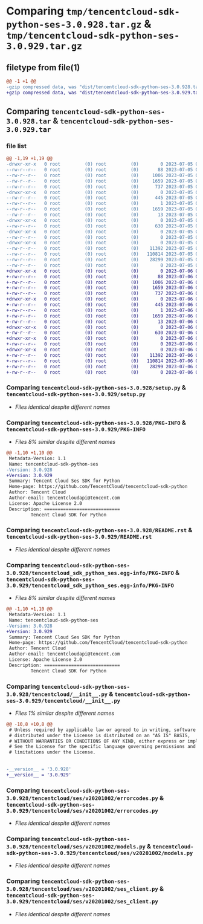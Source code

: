 # Comparing `tmp/tencentcloud-sdk-python-ses-3.0.928.tar.gz` & `tmp/tencentcloud-sdk-python-ses-3.0.929.tar.gz`

## filetype from file(1)

```diff
@@ -1 +1 @@
-gzip compressed data, was "dist/tencentcloud-sdk-python-ses-3.0.928.tar", last modified: Wed Jul  5 00:32:04 2023, max compression
+gzip compressed data, was "dist/tencentcloud-sdk-python-ses-3.0.929.tar", last modified: Thu Jul  6 00:32:54 2023, max compression
```

## Comparing `tencentcloud-sdk-python-ses-3.0.928.tar` & `tencentcloud-sdk-python-ses-3.0.929.tar`

### file list

```diff
@@ -1,19 +1,19 @@
-drwxr-xr-x   0 root         (0) root         (0)        0 2023-07-05 00:32:04.000000 tencentcloud-sdk-python-ses-3.0.928/
--rw-r--r--   0 root         (0) root         (0)       88 2023-07-05 00:32:04.000000 tencentcloud-sdk-python-ses-3.0.928/setup.cfg
--rw-r--r--   0 root         (0) root         (0)     1006 2023-07-05 00:32:04.000000 tencentcloud-sdk-python-ses-3.0.928/setup.py
--rw-r--r--   0 root         (0) root         (0)     1659 2023-07-05 00:32:04.000000 tencentcloud-sdk-python-ses-3.0.928/PKG-INFO
--rw-r--r--   0 root         (0) root         (0)      737 2023-07-05 00:32:04.000000 tencentcloud-sdk-python-ses-3.0.928/README.rst
-drwxr-xr-x   0 root         (0) root         (0)        0 2023-07-05 00:32:04.000000 tencentcloud-sdk-python-ses-3.0.928/tencentcloud_sdk_python_ses.egg-info/
--rw-r--r--   0 root         (0) root         (0)      445 2023-07-05 00:32:04.000000 tencentcloud-sdk-python-ses-3.0.928/tencentcloud_sdk_python_ses.egg-info/SOURCES.txt
--rw-r--r--   0 root         (0) root         (0)        1 2023-07-05 00:32:04.000000 tencentcloud-sdk-python-ses-3.0.928/tencentcloud_sdk_python_ses.egg-info/dependency_links.txt
--rw-r--r--   0 root         (0) root         (0)     1659 2023-07-05 00:32:04.000000 tencentcloud-sdk-python-ses-3.0.928/tencentcloud_sdk_python_ses.egg-info/PKG-INFO
--rw-r--r--   0 root         (0) root         (0)       13 2023-07-05 00:32:04.000000 tencentcloud-sdk-python-ses-3.0.928/tencentcloud_sdk_python_ses.egg-info/top_level.txt
-drwxr-xr-x   0 root         (0) root         (0)        0 2023-07-05 00:32:04.000000 tencentcloud-sdk-python-ses-3.0.928/tencentcloud/
--rw-r--r--   0 root         (0) root         (0)      630 2023-07-05 00:32:04.000000 tencentcloud-sdk-python-ses-3.0.928/tencentcloud/__init__.py
-drwxr-xr-x   0 root         (0) root         (0)        0 2023-07-05 00:32:04.000000 tencentcloud-sdk-python-ses-3.0.928/tencentcloud/ses/
--rw-r--r--   0 root         (0) root         (0)        0 2023-07-05 00:32:04.000000 tencentcloud-sdk-python-ses-3.0.928/tencentcloud/ses/__init__.py
-drwxr-xr-x   0 root         (0) root         (0)        0 2023-07-05 00:32:04.000000 tencentcloud-sdk-python-ses-3.0.928/tencentcloud/ses/v20201002/
--rw-r--r--   0 root         (0) root         (0)    11392 2023-07-05 00:32:04.000000 tencentcloud-sdk-python-ses-3.0.928/tencentcloud/ses/v20201002/errorcodes.py
--rw-r--r--   0 root         (0) root         (0)   110814 2023-07-05 00:32:04.000000 tencentcloud-sdk-python-ses-3.0.928/tencentcloud/ses/v20201002/models.py
--rw-r--r--   0 root         (0) root         (0)    28299 2023-07-05 00:32:04.000000 tencentcloud-sdk-python-ses-3.0.928/tencentcloud/ses/v20201002/ses_client.py
--rw-r--r--   0 root         (0) root         (0)        0 2023-07-05 00:32:04.000000 tencentcloud-sdk-python-ses-3.0.928/tencentcloud/ses/v20201002/__init__.py
+drwxr-xr-x   0 root         (0) root         (0)        0 2023-07-06 00:32:53.000000 tencentcloud-sdk-python-ses-3.0.929/
+-rw-r--r--   0 root         (0) root         (0)       88 2023-07-06 00:32:53.000000 tencentcloud-sdk-python-ses-3.0.929/setup.cfg
+-rw-r--r--   0 root         (0) root         (0)     1006 2023-07-06 00:32:53.000000 tencentcloud-sdk-python-ses-3.0.929/setup.py
+-rw-r--r--   0 root         (0) root         (0)     1659 2023-07-06 00:32:53.000000 tencentcloud-sdk-python-ses-3.0.929/PKG-INFO
+-rw-r--r--   0 root         (0) root         (0)      737 2023-07-06 00:32:53.000000 tencentcloud-sdk-python-ses-3.0.929/README.rst
+drwxr-xr-x   0 root         (0) root         (0)        0 2023-07-06 00:32:53.000000 tencentcloud-sdk-python-ses-3.0.929/tencentcloud_sdk_python_ses.egg-info/
+-rw-r--r--   0 root         (0) root         (0)      445 2023-07-06 00:32:53.000000 tencentcloud-sdk-python-ses-3.0.929/tencentcloud_sdk_python_ses.egg-info/SOURCES.txt
+-rw-r--r--   0 root         (0) root         (0)        1 2023-07-06 00:32:53.000000 tencentcloud-sdk-python-ses-3.0.929/tencentcloud_sdk_python_ses.egg-info/dependency_links.txt
+-rw-r--r--   0 root         (0) root         (0)     1659 2023-07-06 00:32:53.000000 tencentcloud-sdk-python-ses-3.0.929/tencentcloud_sdk_python_ses.egg-info/PKG-INFO
+-rw-r--r--   0 root         (0) root         (0)       13 2023-07-06 00:32:53.000000 tencentcloud-sdk-python-ses-3.0.929/tencentcloud_sdk_python_ses.egg-info/top_level.txt
+drwxr-xr-x   0 root         (0) root         (0)        0 2023-07-06 00:32:53.000000 tencentcloud-sdk-python-ses-3.0.929/tencentcloud/
+-rw-r--r--   0 root         (0) root         (0)      630 2023-07-06 00:32:53.000000 tencentcloud-sdk-python-ses-3.0.929/tencentcloud/__init__.py
+drwxr-xr-x   0 root         (0) root         (0)        0 2023-07-06 00:32:53.000000 tencentcloud-sdk-python-ses-3.0.929/tencentcloud/ses/
+-rw-r--r--   0 root         (0) root         (0)        0 2023-07-06 00:32:53.000000 tencentcloud-sdk-python-ses-3.0.929/tencentcloud/ses/__init__.py
+drwxr-xr-x   0 root         (0) root         (0)        0 2023-07-06 00:32:53.000000 tencentcloud-sdk-python-ses-3.0.929/tencentcloud/ses/v20201002/
+-rw-r--r--   0 root         (0) root         (0)    11392 2023-07-06 00:32:53.000000 tencentcloud-sdk-python-ses-3.0.929/tencentcloud/ses/v20201002/errorcodes.py
+-rw-r--r--   0 root         (0) root         (0)   110814 2023-07-06 00:32:53.000000 tencentcloud-sdk-python-ses-3.0.929/tencentcloud/ses/v20201002/models.py
+-rw-r--r--   0 root         (0) root         (0)    28299 2023-07-06 00:32:53.000000 tencentcloud-sdk-python-ses-3.0.929/tencentcloud/ses/v20201002/ses_client.py
+-rw-r--r--   0 root         (0) root         (0)        0 2023-07-06 00:32:53.000000 tencentcloud-sdk-python-ses-3.0.929/tencentcloud/ses/v20201002/__init__.py
```

### Comparing `tencentcloud-sdk-python-ses-3.0.928/setup.py` & `tencentcloud-sdk-python-ses-3.0.929/setup.py`

 * *Files identical despite different names*

### Comparing `tencentcloud-sdk-python-ses-3.0.928/PKG-INFO` & `tencentcloud-sdk-python-ses-3.0.929/PKG-INFO`

 * *Files 8% similar despite different names*

```diff
@@ -1,10 +1,10 @@
 Metadata-Version: 1.1
 Name: tencentcloud-sdk-python-ses
-Version: 3.0.928
+Version: 3.0.929
 Summary: Tencent Cloud Ses SDK for Python
 Home-page: https://github.com/TencentCloud/tencentcloud-sdk-python
 Author: Tencent Cloud
 Author-email: tencentcloudapi@tencent.com
 License: Apache License 2.0
 Description: ============================
         Tencent Cloud SDK for Python
```

### Comparing `tencentcloud-sdk-python-ses-3.0.928/README.rst` & `tencentcloud-sdk-python-ses-3.0.929/README.rst`

 * *Files identical despite different names*

### Comparing `tencentcloud-sdk-python-ses-3.0.928/tencentcloud_sdk_python_ses.egg-info/PKG-INFO` & `tencentcloud-sdk-python-ses-3.0.929/tencentcloud_sdk_python_ses.egg-info/PKG-INFO`

 * *Files 8% similar despite different names*

```diff
@@ -1,10 +1,10 @@
 Metadata-Version: 1.1
 Name: tencentcloud-sdk-python-ses
-Version: 3.0.928
+Version: 3.0.929
 Summary: Tencent Cloud Ses SDK for Python
 Home-page: https://github.com/TencentCloud/tencentcloud-sdk-python
 Author: Tencent Cloud
 Author-email: tencentcloudapi@tencent.com
 License: Apache License 2.0
 Description: ============================
         Tencent Cloud SDK for Python
```

### Comparing `tencentcloud-sdk-python-ses-3.0.928/tencentcloud/__init__.py` & `tencentcloud-sdk-python-ses-3.0.929/tencentcloud/__init__.py`

 * *Files 1% similar despite different names*

```diff
@@ -10,8 +10,8 @@
 # Unless required by applicable law or agreed to in writing, software
 # distributed under the License is distributed on an "AS IS" BASIS,
 # WITHOUT WARRANTIES OR CONDITIONS OF ANY KIND, either express or implied.
 # See the License for the specific language governing permissions and
 # limitations under the License.
 
 
-__version__ = '3.0.928'
+__version__ = '3.0.929'
```

### Comparing `tencentcloud-sdk-python-ses-3.0.928/tencentcloud/ses/v20201002/errorcodes.py` & `tencentcloud-sdk-python-ses-3.0.929/tencentcloud/ses/v20201002/errorcodes.py`

 * *Files identical despite different names*

### Comparing `tencentcloud-sdk-python-ses-3.0.928/tencentcloud/ses/v20201002/models.py` & `tencentcloud-sdk-python-ses-3.0.929/tencentcloud/ses/v20201002/models.py`

 * *Files identical despite different names*

### Comparing `tencentcloud-sdk-python-ses-3.0.928/tencentcloud/ses/v20201002/ses_client.py` & `tencentcloud-sdk-python-ses-3.0.929/tencentcloud/ses/v20201002/ses_client.py`

 * *Files identical despite different names*

